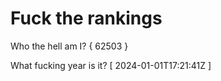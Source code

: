 # Fuck the rankings

Who the hell am I?
{ 62503 }

What fucking year is it?
[ 2024-01-01T17:21:41Z ]
